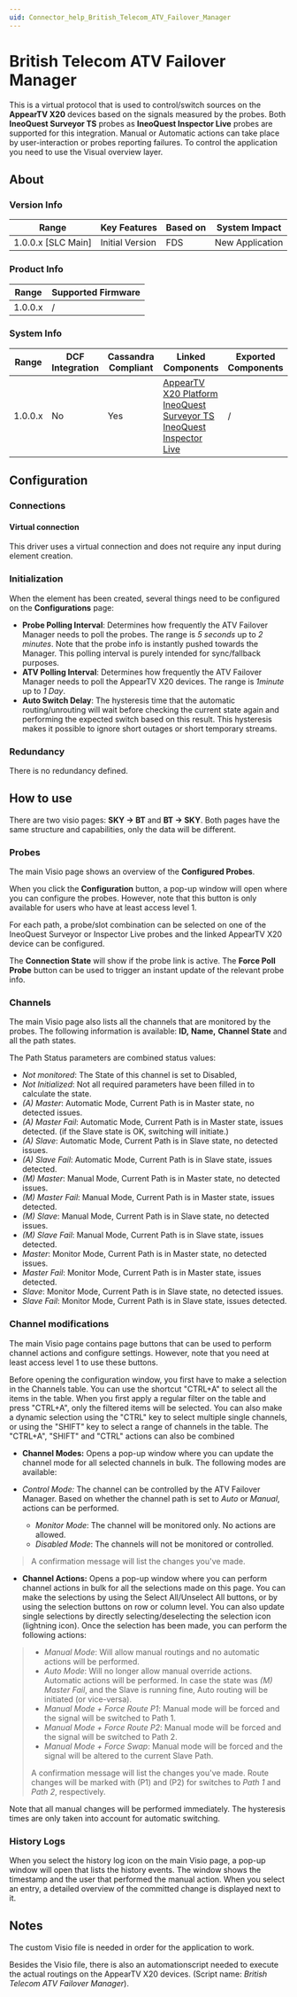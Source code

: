 ```yaml
---
uid: Connector_help_British_Telecom_ATV_Failover_Manager
---
```


# British Telecom ATV Failover Manager

This is a virtual protocol that is used to control/switch sources on the **AppearTV X20** devices based on the signals measured by the probes. Both **IneoQuest Surveyor TS** probes as **IneoQuest Inspector Live** probes are supported for this integration. Manual or Automatic actions can take place by user-interaction or probes reporting failures. To control the application you need to use the Visual overview layer.

## About

### Version Info

| **Range**            | **Key Features** | **Based on** | **System Impact** |
|----------------------|------------------|--------------|-------------------|
| 1.0.0.x \[SLC Main\] | Initial Version  | FDS          | New Application   |



### Product Info

| **Range** | **Supported Firmware** |
|-----------|------------------------|
| 1.0.0.x   | /                      |



### System Info

| **Range** | **DCF Integration** | **Cassandra Compliant** | **Linked Components**                                                                                                                                                                                                      | **Exported Components** |
|-----------|---------------------|-------------------------|----------------------------------------------------------------------------------------------------------------------------------------------------------------------------------------------------------------------------|-------------------------|
| 1.0.0.x   | No                  | Yes                     | [AppearTV X20 Platform](/Driver%20Help/AppearTV%20X20%20Platform.aspx) [IneoQuest Surveyor TS](/Driver%20Help/IneoQuest%20Surveyor%20TS.aspx) [IneoQuest Inspector Live](xref:Connector_help_IneoQuest_Inspector_Live) | /                       |



## Configuration

### Connections

#### Virtual connection

This driver uses a virtual connection and does not require any input during element creation.

### Initialization

When the element has been created, several things need to be configured on the **Configurations** page:

- **Probe Polling Interval**: Determines how frequently the ATV Failover Manager needs to poll the probes. The range is *5 seconds* up to *2 minutes*.
  Note that the probe info is instantly pushed towards the Manager. This polling interval is purely intended for sync/fallback purposes.
- **ATV Polling Interval**: Determines how frequently the ATV Failover Manager needs to poll the AppearTV X20 devices. The range is *1minute* up to *1 Day*.
- **Auto Switch Delay**: The hysteresis time that the automatic routing/unrouting will wait before checking the current state again and performing the expected switch based on this result.
  This hysteresis makes it possible to ignore short outages or short temporary streams.



### Redundancy

There is no redundancy defined.

## How to use

There are two visio pages: **SKY -\> BT** and **BT -\> SKY**. Both pages have the same structure and capabilities, only the data will be different.

### Probes

The main Visio page shows an overview of the **Configured Probes**.

When you click the **Configuration** button, a pop-up window will open where you can configure the probes. However, note that this button is only available for users who have at least access level 1.

For each path, a probe/slot combination can be selected on one of the IneoQuest Surveyor or Inspector Live probes and the linked AppearTV X20 device can be configured.

The **Connection State** will show if the probe link is active. The **Force Poll Probe** button can be used to trigger an instant update of the relevant probe info.

### Channels

The main Visio page also lists all the channels that are monitored by the probes. The following information is available: **ID,** **Name,** **Channel State** and all the path states.

The Path Status parameters are combined status values:

- *Not monitored*: The State of this channel is set to Disabled,
- *Not Initialized*: Not all required parameters have been filled in to calculate the state.
- *(A) Master*: Automatic Mode, Current Path is in Master state, no detected issues.
- *(A) Master Fail*: Automatic Mode, Current Path is in Master state, issues detected. (if the Slave state is OK, switching will initiate.)
- *(A) Slave*: Automatic Mode, Current Path is in Slave state, no detected issues.
- *(A) Slave Fail*: Automatic Mode, Current Path is in Slave state, issues detected.
- *(M) Master*: Manual Mode, Current Path is in Master state, no detected issues.
- *(M) Master Fail*: Manual Mode, Current Path is in Master state, issues detected.
- *(M) Slave*: Manual Mode, Current Path is in Slave state, no detected issues.
- *(M) Slave Fail*: Manual Mode, Current Path is in Slave state, issues detected.
- *Master*: Monitor Mode, Current Path is in Master state, no detected issues.
- *Master Fail*: Monitor Mode, Current Path is in Master state, issues detected.
- *Slave*: Monitor Mode, Current Path is in Slave state, no detected issues.
- *Slave Fail*: Monitor Mode, Current Path is in Slave state, issues detected.

### Channel modifications

The main Visio page contains page buttons that can be used to perform channel actions and configure settings. However, note that you need at least access level 1 to use these buttons.

Before opening the configuration window, you first have to make a selection in the Channels table. You can use the shortcut "CTRL+A" to select all the items in the table. When you first apply a regular filter on the table and press "CTRL+A", only the filtered items will be selected.
You can also make a dynamic selection using the "CTRL" key to select multiple single channels, or using the "SHIFT" key to select a range of channels in the table. The "CTRL+A", "SHIFT" and "CTRL" actions can also be combined

- **Channel Modes:** Opens a pop-up window where you can update the channel mode for all selected channels in bulk. The following modes are available:

- *Control Mode:* The channel can be controlled by the ATV Failover Manager. Based on whether the channel path is set to *Auto* or *Manual*, actions can be performed.
  - *Monitor Mode*: The channel will be monitored only. No actions are allowed.
  - *Disabled Mode*: The channels will not be monitored or controlled.

> A confirmation message will list the changes you've made.

- **Channel Actions:** Opens a pop-up window where you can perform channel actions in bulk for all the selections made on this page.
  You can make the selections by using the Select All/Unselect All buttons, or by using the selection buttons on row or column level. You can also update single selections by directly selecting/deselecting the selection icon (lightning icon).
  Once the selection has been made, you can perform the following actions:

> - *Manual Mode*: Will allow manual routings and no automatic actions will be performed.
> - *Auto Mode*: Will no longer allow manual override actions. Automatic actions will be performed. In case the state was *(M) Master Fail*, and the Slave is running fine, Auto routing will be initiated (or vice-versa).
> - *Manual Mode + Force Route P1*: Manual mode will be forced and the signal will be switched to Path 1.
> - *Manual Mode + Force Route P2*: Manual mode will be forced and the signal will be switched to Path 2.
> - *Manual Mode + Force Swap*: Manual mode will be forced and the signal will be altered to the current Slave Path.
>
> A confirmation message will list the changes you've made. Route changes will be marked with (P1) and (P2) for switches to *Path 1* and *Path 2*, respectively.

Note that all manual changes will be performed immediately. The hysteresis times are only taken into account for automatic switching.

### History Logs

When you select the history log icon on the main Visio page, a pop-up window will open that lists the history events. The window shows the timestamp and the user that performed the manual action. When you select an entry, a detailed overview of the committed change is displayed next to it.



## Notes

The custom Visio file is needed in order for the application to work.

Besides the Visio file, there is also an automationscript needed to execute the actual routings on the AppearTV X20 devices. (Script name: *British Telecom ATV Failover Manager*).
